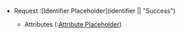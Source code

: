 + Request  :[Identifier Placeholder](identifier || "Success")

    + Attributes (:[Attribute Placeholder](attribute))
